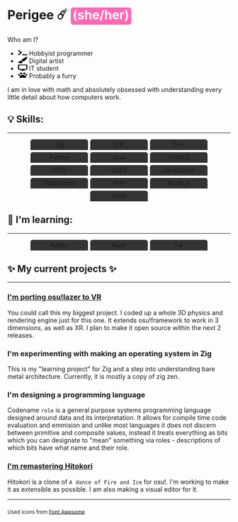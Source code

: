 <style>
	badge {
		display: inline-block;
		color: aliceblue;
		background: hotpink;
		border-radius: 6px;
		padding: 0 5px 5px 5px;
	}

	img[fa] {
		height: 1em;
		width: 1.5em;
		color: hotpink;
	}

	list {
		display: flex;
		flex-wrap: wrap;
		justify-content: center;
		gap: 5px 5px;
	}

	list > div {
		flex-basis: 120px;
		height: 1em;
		background: gray;
		padding: 5px;
		text-align: center;
		line-height: 1em;
		border-radius: 5px 5px 0px 0px;
		position: relative;
		background: #333333;
	}
</style>

# Perigee ☄️ <badge>(she/her)</badge>
Who am I?
* <img fa src="./terminal-solid.svg"> Hobbyist programmer
* <img fa src="./paint-brush-solid.svg"> Digital artist
* <img fa src="./desktop-solid.svg"> IT student
* <img fa src="./paw-solid.svg"> Probably a furry

I am in love with math and absolutely obsessed with understanding every little detail about how computers work.

## 💡 Skills:
---
<list>
	<div>Zig</div>
	<div>C#</div>
	<div>C++</div>
	<div>Python</div>
	<div>Java</div>
	<div>HTML5</div>
	<div>CSS</div>
	<div>SASS</div>
	<div>JavaScript</div>
	<div>TypeScript</div>
	<div>PHP</div>
	<div>Node.js</div>
	<div>Deno</div>
</list>

## 🤔 I'm learning:
---
<list>
	<div>Kotlin</div>
	<div>Rust</div>
	<div>F#</div>
</list>

## ✨ My current projects ✨
---

### [I'm porting osu!lazer to VR](https://www.youtube.com/watch?v=_ndww1yVhXI)
You could call this my biggest project. I coded up a whole 3D physics and rendering engine just for this one. It extends osu!framework to work in 3 dimensions, as well as XR. I plan to make it open source within the next 2 releases.

### I'm experimenting with making an operating system in Zig
This is my "learning project" for Zig and a step into understanding bare metal architecture. Currently, it is mostly a copy of zig zen.

### I'm designing a programming language
Codename `role` is a general purpose systems programming language designed around data and its interpretation. It allows for compile time code evaluation and emmision and unlike most languages it does not discern between primitive and composite values, instead it treats everything as bits which you can designate to "mean" something via roles - descriptions of which bits have what name and their role.

### [I'm remastering Hitokori](https://www.youtube.com/watch?v=NiYi1VLhHvQ)
Hitokori is a clone of `A dance of Fire and Ice` for osu!. I'm working to make it as extensible as possible. I am also making a visual editor for it.

---
<sub>Used icons from [Font Awesome](https://fontawesome.com)</sub>